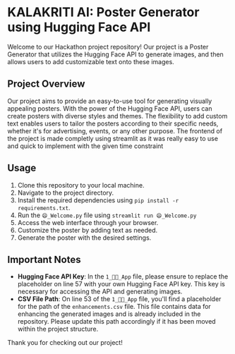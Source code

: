 # KALAKRITI AI: Poster Generator using Hugging Face API

Welcome to our Hackathon project repository! Our project is a Poster Generator that utilizes the Hugging Face API to generate images, and then allows users to add customizable text onto these images.

## Project Overview

Our project aims to provide an easy-to-use tool for generating visually appealing posters. With the power of the Hugging Face API, users can create posters with diverse styles and themes. The flexibility to add custom text enables users to tailor the posters according to their specific needs, whether it's for advertising, events, or any other purpose. The frontend of the project is made completly using streamlit as it was really easy to use and quick to implement with the given time constraint

## Usage

1. Clone this repository to your local machine.
2. Navigate to the project directory.
3. Install the required dependencies using `pip install -r requirements.txt`.
4. Run the `😄_Welcome.py` file using `streamlit run 😄_Welcome.py`
5. Access the web interface through your browser.
6. Customize the poster by adding text as needed.
7. Generate the poster with the desired settings.

## Important Notes

- **Hugging Face API Key**: In the `1_👩‍💻_App` file, please ensure to replace the placeholder on line 57 with your own Hugging Face API key. This key is necessary for accessing the API and generating images.
- **CSV File Path**: On line 53 of the `1_👩‍💻_App` file, you'll find a placeholder for the path of the `enhancements.csv` file. This file contains data for enhancing the generated images and is already included in the repository. Please update this path accordingly if it has been moved within the project structure.


Thank you for checking out our project!

